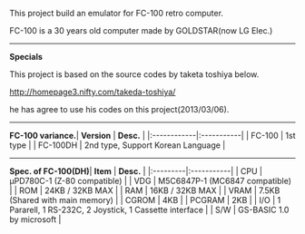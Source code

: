 This project build an emulator for FC-100 retro computer.

FC-100 is a 30 years old computer made by GOLDSTAR(now LG Elec.)



---

**Specials**

This project is based on the source codes by taketa toshiya below.

http://homepage3.nifty.com/takeda-toshiya/

he has agree to use his codes on this project(2013/03/06).


---



**FC-100 variance.**| **Version** | **Desc.**  |
|:------------|:-----------|
| FC-100      | 1st type   |
| FC-100DH    | 2nd type, Support Korean Language |


---


**Spec. of FC-100(DH)**| **Item** | **Desc.**  |
|:---------|:-----------|
| CPU      | μPD780C-1 (Z-80 compatible) |
| VDG      | M5C6847P-1 (MC6847 compatible) |
| ROM      | 24KB / 32KB MAX |
| RAM      | 16KB / 32KB MAX |
| VRAM     | 7.5KB (Shared with main memory) |
| CGROM    | 4KB        |
| PCGRAM   | 2KB        |
| I/O      | 1 Pararell, 1 RS-232C, 2 Joystick, 1 Cassette interface |
| S/W      | GS-BASIC 1.0 by microsoft |
